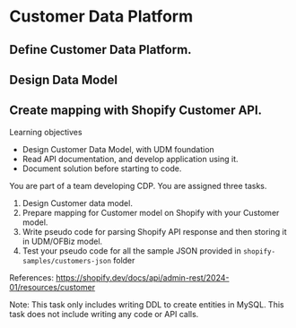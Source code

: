 # Customer Data Platform

## Define Customer Data Platform.

## Design Data Model

## Create mapping with Shopify Customer API.


Learning objectives 
* Design Customer Data Model, with UDM foundation
* Read API documentation, and develop application using it. 
* Document solution before starting to code. 

You are part of a team developing CDP. You are assigned three tasks. 
1. Design Customer data model.
2. Prepare mapping for Customer model on Shopify with your Customer model.
3. Write pseudo code for parsing Shopify API response and then storing it in UDM/OFBiz model.
4. Test your pseudo code for all the sample JSON provided in `shopify-samples/customers-json` folder

References: 
https://shopify.dev/docs/api/admin-rest/2024-01/resources/customer

Note: 
This task only includes writing DDL to create entities in MySQL. This task does not include writing any code or API calls.
